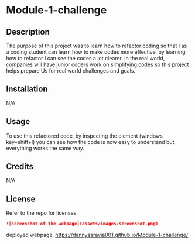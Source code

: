 # Module-1-challenge

## Description
The purpose of this project was to learn how to refactor coding so that I as a coding student can learn how to make codes more effective, by learning how to refactor I can see the codes a lot clearer. In the real world, companies will have junior coders work on simplifying codes so this project helps prepare Us for real world challenges and goals.

## Installation

N/A

## Usage
To use this refactored code, by inspecting the element (windows key+shift+I) you can see how the code is now easy to understand but everything works the same way.

## Credits

N/A

## License

Refer to the repo for licenses. 

```md
![screenshot of the webpage](assets/images/screenshot.png)
```


deployed webpage, https://dannysaravia001.github.io/Module-1-challenge/